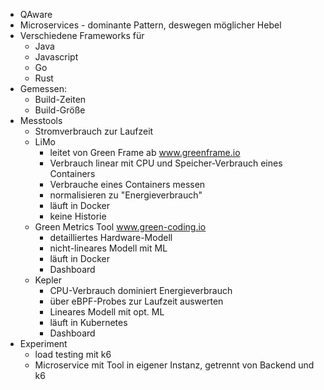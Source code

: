 - QAware
- Microservices - dominante Pattern, deswegen möglicher Hebel
- Verschiedene Frameworks für
	- Java
	- Javascript 
	- Go
	- Rust
- Gemessen:
	- Build-Zeiten
	- Build-Größe
- Messtools
	- Stromverbrauch zur Laufzeit
	- LiMo
		- leitet von Green Frame ab www.greenframe.io
		- Verbrauch linear mit CPU und Speicher-Verbrauch eines Containers
		- Verbrauche eines Containers messen
		- normalisieren zu "Energieverbrauch"
		- läuft in Docker
		- keine Historie
	- Green Metrics Tool www.green-coding.io
		- detailliertes Hardware-Modell
		- nicht-lineares Modell mit ML
		- läuft in Docker
		- Dashboard 
	- Kepler
		- CPU-Verbrauch dominiert Energieverbrauch
		- über eBPF-Probes zur Laufzeit auswerten
		- Lineares Modell mit opt. ML
		- läuft in Kubernetes
		- Dashboard
- Experiment
	- load testing mit k6
	- Microservice mit Tool in eigener Instanz, getrennt von Backend und k6
